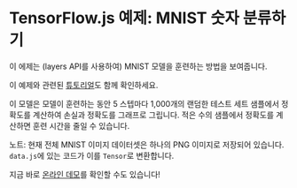 # TensorFlow.js 예제: MNIST 숫자 분류하기

이 에제는 (layers API를 사용하여) MNIST 모델을 훈련하는 방법을 보여줍니다.

이 예제와 관련된 [튜토리얼](https://www.tensorflow.org/js/tutorials/training/handwritten_digit_cnn)도 함께 확인하세요.

이 모델은 모델이 훈련하는 동안 5 스텝마다 1,000개의 랜덤한 테스트 세트 샘플에서 정확도를 계산하여 손실과 정확도를 그래프로 그립니다.
적은 수의 샘플에서 정확도를 계산하면 훈련 시간을 줄일 수 있습니다.

노트: 현재 전체 MNIST 이미지 데이터셋은 하나의 PNG 이미지로 저장되어 있습니다.
`data.js`에 있는 코드가 이를 `Tensor`로 변환합니다.

지금 바로 [온라인 데모](http://ml-ko.kr/tfjs/mnist/)를 확인할 수도 있습니다!

